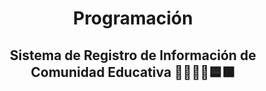 <h1 align="center">Programación</h1>
<h2 align="center">Sistema de Registro de Información de Comunidad Educativa 🧑‍🎓👩‍🏫🟦⬛</h2>
